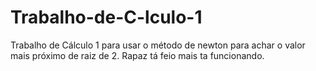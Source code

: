 # Trabalho-de-C-lculo-1
Trabalho de Cálculo 1 para usar o método de newton para achar o valor mais próximo de raiz de 2.
Rapaz tá feio mais ta funcionando.
